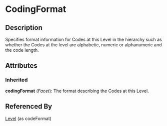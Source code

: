 
# CodingFormat







## Description

Specifies format information for Codes at this Level in the hierarchy such as whether the Codes at the level are alphabetic, numeric or alphanumeric and the code length.


## Attributes

### Inherited

**codingFormat** (*Facet*): The format describing the Codes at this Level.





## Referenced By

[Level](Level.md) (as codeFormat)


